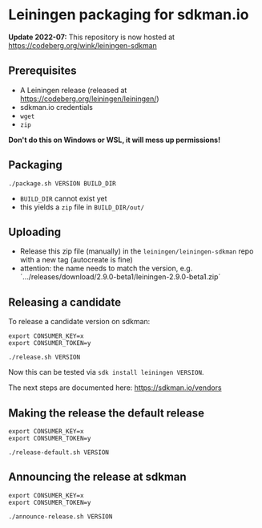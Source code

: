 # Leiningen packaging for sdkman.io

**Update 2022-07:** This repository is now hosted at https://codeberg.org/wink/leiningen-sdkman

## Prerequisites

  * A Leiningen release (released at https://codeberg.org/leiningen/leiningen/)
  * sdkman.io credentials
  * `wget`
  * `zip`

**Don't do this on Windows or WSL, it will mess up permissions!**

## Packaging

```
./package.sh VERSION BUILD_DIR
```

  * `BUILD_DIR` cannot exist yet
  * this yields a `zip` file in `BUILD_DIR/out/`

## Uploading

  * Release this zip file (manually) in the `leiningen/leiningen-sdkman` repo with a new tag (autocreate is fine)
  * attention: the name needs to match the version, e.g. ´.../releases/download/2.9.0-beta1/leiningen-2.9.0-beta1.zip´

## Releasing a candidate

To release a candidate version on sdkman:

```
export CONSUMER_KEY=x
export CONSUMER_TOKEN=y

./release.sh VERSION
```

Now this can be tested via `sdk install leiningen VERSION`.

The next steps are documented here: https://sdkman.io/vendors

## Making the release the default release

```
export CONSUMER_KEY=x
export CONSUMER_TOKEN=y

./release-default.sh VERSION
```

## Announcing the release at sdkman

```
export CONSUMER_KEY=x
export CONSUMER_TOKEN=y

./announce-release.sh VERSION
```
